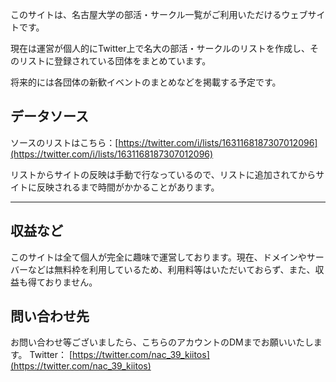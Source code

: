このサイトは、名古屋大学の部活・サークル一覧がご利用いただけるウェブサイトです。

現在は運営が個人的にTwitter上で名大の部活・サークルのリストを作成し、そのリストに登録されている団体をまとめています。

将来的には各団体の新歓イベントのまとめなどを掲載する予定です。


## データソース
ソースのリストはこちら：[https://twitter.com/i/lists/1631168187307012096](https://twitter.com/i/lists/1631168187307012096)

リストからサイトの反映は手動で行なっているので、リストに追加されてからサイトに反映されるまで時間がかかることがあります。

---

## 収益など
このサイトは全て個人が完全に趣味で運営しております。現在、ドメインやサーバーなどは無料枠を利用しているため、利用料等はいただいておらず、また、収益も得ておりません。


## 問い合わせ先
お問い合わせ等ございましたら、こちらのアカウントのDMまでお願いいたします。
Twitter： [https://twitter.com/nac_39_kiitos](https://twitter.com/nac_39_kiitos)
